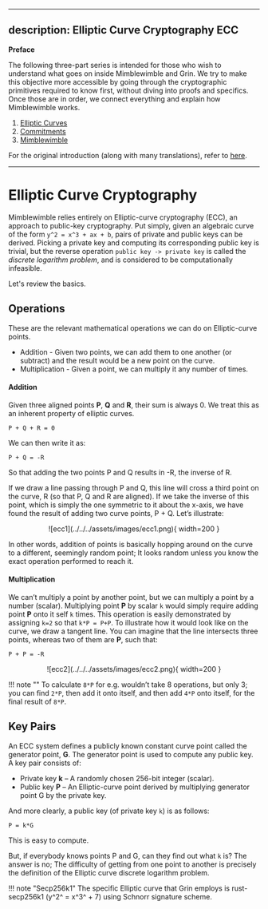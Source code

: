 
---
description: Elliptic Curve Cryptography ECC
---

**Preface**

The following three-part series is intended for those who wish to understand what goes on inside Mimblewimble and Grin. We try to make this objective more accessible by going through the cryptographic primitives required to know first, without diving into proofs and specifics. Once those are in order, we connect everything and explain how Mimblewimble works.

1. [Elliptic Curves](ecc.md)
1. [Commitments](commitments.md)
1. [Mimblewimble](mimblewimble.md)

For the original introduction (along with many translations), refer to [here](https://github.com/mimblewimble/grin/blob/master/doc/intro.md).

---

# Elliptic Curve Cryptography

Mimblewimble relies entirely on Elliptic-curve cryptography (ECC), an approach to public-key cryptography. Put simply, given an algebraic curve of the form `y^2 = x^3 + ax + b`, pairs of private and public keys can be derived. Picking a private key and computing its corresponding public key is trivial, but the reverse operation `public key -> private key` is called the *discrete logarithm problem*, and is considered to be computationally infeasible.

Let's review the basics.

## Operations

These are the relevant mathematical operations we can do on Elliptic-curve points.

* Addition - Given two points, we can add them to one another (or subtract) and the result would be a new point on the curve.
* Multiplication - Given a point, we can multiply it any number of times.

#### Addition

Given three aligned points **P**, **Q** and **R**, their sum is always 0. We treat this as an inherent property of elliptic curves.

```text
P + Q + R = 0
```
We can then write it as:

```text
P + Q = -R
```

So that adding the two points P and Q results in -R, the inverse of R.

If we draw a line passing through P and Q, this line will cross a third point on the curve, R (so that P, Q and R are aligned). If we take the inverse of this point, which is simply the one symmetric to it about the x-axis, we have found the result of adding two curve points, P + Q. Let’s illustrate:

<center>
![ecc1](../../../assets/images/ecc1.png){ width=200 }
</center>

In other words, addition of points is basically hopping around on the curve to a different, seemingly random point; It looks random unless you know the exact operation performed to reach it.

#### Multiplication

We can’t multiply a point by another point, but we can multiply a point by a number (scalar). Multiplying point **P** by scalar `k` would simply require adding point **P** onto it self `k` times. This operation is easily demonstrated by assigning `k=2` so that `k*P = P+P`. To illustrate how it would look like on the curve, we draw a tangent line. You can imagine that the line intersects three points, whereas two of them are **P**, such that:

```text
P + P = -R
```

<center>
![ecc2](../../../assets/images/ecc2.png){ width=200 }
</center>


!!! note ""
    To calculate `8*P` for e.g. wouldn’t take 8 operations, but only 3; you can find `2*P`, then add it onto itself, and then add `4*P` onto itself, for the final result of `8*P`.

## Key Pairs

An ECC system defines a publicly known constant curve point called the generator point, **G**. The generator point is used to compute any public key. A key pair consists of:

* Private key **k** – A randomly chosen 256-bit integer (scalar).
* Public key **P** – An Elliptic-curve point derived by multiplying generator point G by the private key.

And more clearly, a public key (of private key `k`) is as follows:

```text
P = k*G
```

This is easy to compute.

But, if everybody knows points P and G, can they find out what `k` is? The answer is no; The difficulty of getting from one point to another is precisely the definition of the Elliptic curve discrete logarithm problem.

!!! note "Secp256k1"
    The specific Elliptic curve that Grin employs is rust-secp256k1 (y^2^ = x^3^ + 7) using Schnorr signature scheme.


[^1]: [Elliptic Curve Cryptography: a gentle introduction](https://andrea.corbellini.name/2015/05/17/elliptic-curve-cryptography-a-gentle-introduction/)
[^2]: [A (Relatively Easy To Understand) Primer on Elliptic Curve Cryptography](https://blog.cloudflare.com/a-relatively-easy-to-understand-primer-on-elliptic-curve-cryptography/)
[^3]: [Cryptography: From Mathematical Magic to Secure Communication](https://www.youtube.com/watch?v=4M8_Oo7lpiA)
